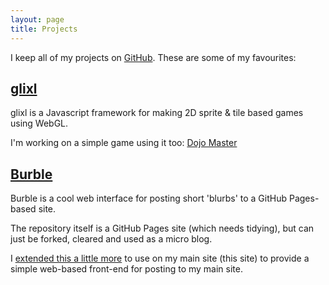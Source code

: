 ```yaml
---
layout: page
title: Projects
---
```


I keep all of my projects on [GitHub](https://github.com/MalphasWats). These are some of my favourites:

## [glixl](https://github.com/MalphasWats/glixl)
glixl is a Javascript framework for making 2D sprite & tile based games using WebGL.

I'm working on a simple game using it too:
[Dojo Master](http://games.subdimension.co.uk/DojoMaster/)

## [Burble](https://github.com/MalphasWats/burble)
Burble is a cool web interface for posting short 'blurbs' to a GitHub Pages-based site. 

The repository itself is a GitHub Pages site (which needs tidying), but can just be forked, cleared and
used as a micro blog.

I [extended this a little more](https://github.com/MalphasWats/MalphasWats.github.io/blob/master/js/burble.js) 
to use on my main site (this site) to provide a simple web-based front-end for posting to my main site.

